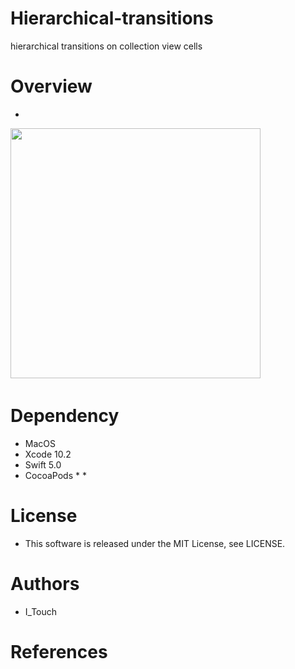 # Hierarchical-transitions
hierarchical transitions on collection view cells

# Overview

* 

<img src="https://github.com/YukiMorishita/Images/blob/master/CustomTransition/ldnwa-xptpg.gif" width="400.0">　

# Dependency

* MacOS
* Xcode 10.2
* Swift 5.0
* CocoaPods
  * 
  * 

# License

* This software is released under the MIT License, see LICENSE.

# Authors

* I_Touch

# References
